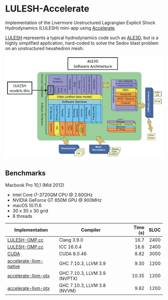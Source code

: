 LULESH-Accelerate
=================

Implementation of the Livermore Unstructured Lagrangian Explicit Shock
Hydrodynamics (LULESH) mini-app using [Accelerate][accelerate].

[LULESH][lulesh] represents a typical hydrodynamics code such as [ALE3D][ale3d],
but is a highly simplified application, hard-coded to solve the Sedov blast
problem on an unstructured hexahedron mesh.

![What LULESH models](images/ale3d.gif)


Benchmarks
----------

Macbook Pro 10,1 (Mid 2012)

  - Intel Core i7-3720QM CPU @ 2.60GHz
  - NVIDIA GeForce GT 650M GPU @ 900MHz
  - macOS 10.11.6
  - 30 x 30 x 30 grid
  - 8 threads

| Implementation | Compiler | Time (s) | SLOC |
-----------------|----------|---------:|-----:|
| [LULESH-OMP.cc](reference/C/LULESH-OMP.cc) | Clang 3.9.0 | 16.7 | 2400 |
| [LULESH-OMP.cc](reference/C/LULESH-OMP.cc) | ICC 16.0.4 | 16.6 | 2400 |
| [CUDA](reference/CUDA/lulesh-kepler-singlegpu) | CUDA 8.0.46 | 8.82 | 3000 |
| [accelerate-llvm-native](https://github.com/AccelerateHS/accelerate-llvm) | GHC 7.10.3, LLVM 3.9 | 9.30 | 1200 |
| [accelerate-llvm-ptx](https://github.com/AccelerateHS/accelerate-llvm) | GHC 7.10.3, LLVM 3.9 (NVPTX) | 10.35 | 1200 |
| [accelerate-llvm-ptx](https://github.com/AccelerateHS/accelerate-llvm) | GHC 7.10.3, LLVM 3.8 (NVVM) | 9.82 | 1200 |


  [accelerate]:         https://github.com/AccelerateHS/accelerate
  [ale3d]:              https://wci.llnl.gov/simulation/computer-codes/ale3d
  [lulesh]:             https://codesign.llnl.gov/lulesh.php


